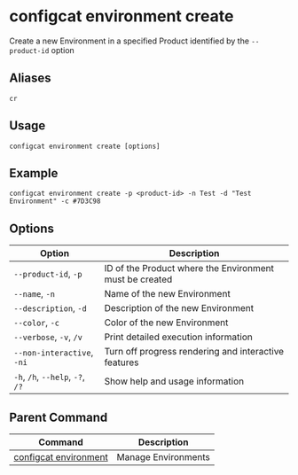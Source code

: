 # configcat environment create
Create a new Environment in a specified Product identified by the `--product-id` option
## Aliases
`cr`
## Usage
```
configcat environment create [options]
```
## Example
```
configcat environment create -p <product-id> -n Test -d "Test Environment" -c #7D3C98
```
## Options
| Option | Description |
| ------ | ----------- |
| `--product-id`, `-p` | ID of the Product where the Environment must be created |
| `--name`, `-n` | Name of the new Environment |
| `--description`, `-d` | Description of the new Environment |
| `--color`, `-c` | Color of the new Environment |
| `--verbose`, `-v`, `/v` | Print detailed execution information |
| `--non-interactive`, `-ni` | Turn off progress rendering and interactive features |
| `-h`, `/h`, `--help`, `-?`, `/?` | Show help and usage information |
## Parent Command
| Command | Description |
| ------ | ----------- |
| [configcat environment](configcat-environment.md) | Manage Environments |
